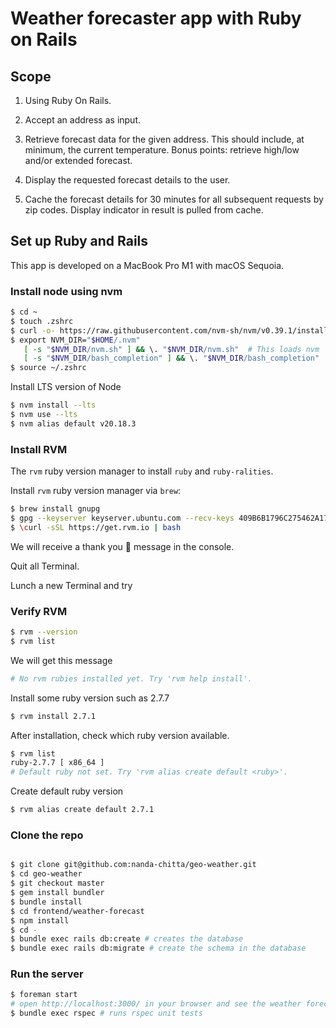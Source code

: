 # Weather forecaster app with Ruby on Rails

## Scope

1. Using Ruby On Rails.

2. Accept an address as input.

3. Retrieve forecast data for the given address. This should include, at minimum, the current temperature. Bonus points: retrieve high/low and/or extended forecast.

4. Display the requested forecast details to the user.

5. Cache the forecast details for 30 minutes for all subsequent requests by zip codes. Display indicator in result is pulled from cache.


## Set up Ruby and Rails

This app is developed on a MacBook Pro M1 with macOS Sequoia.

### Install node using nvm

```sh
$ cd ~
$ touch .zshrc
$ curl -o- https://raw.githubusercontent.com/nvm-sh/nvm/v0.39.1/install.sh | bash
$ export NVM_DIR="$HOME/.nvm"
   [ -s "$NVM_DIR/nvm.sh" ] && \. "$NVM_DIR/nvm.sh"  # This loads nvm
   [ -s "$NVM_DIR/bash_completion" ] && \. "$NVM_DIR/bash_completion"  # This loads nvm bash_completion
$ source ~/.zshrc   
```
Install LTS version of Node

```sh
$ nvm install --lts
$ nvm use --lts
$ nvm alias default v20.18.3
```

### Install RVM

The `rvm` ruby version manager to install `ruby` and `ruby-ralities`.

Install `rvm` ruby version manager via `brew`:

```sh
$ brew install gnupg
$ gpg --keyserver keyserver.ubuntu.com --recv-keys 409B6B1796C275462A1703113804BB82D39DC0E3 7D2BAF1CF37B13E2069D6956105BD0E739499BDB
$ \curl -sSL https://get.rvm.io | bash
```
We will receive a thank you 🙏 message in the console. 

Quit all Terminal.

Lunch a new Terminal and try

### Verify RVM

```sh
$ rvm --version
$ rvm list
```
We will get this message

```sh
# No rvm rubies installed yet. Try 'rvm help install'.
```
Install some ruby version such as 2.7.7

```sh
$ rvm install 2.7.1
```
After installation, check which ruby version available.

```sh
$ rvm list
ruby-2.7.7 [ x86_64 ]
# Default ruby not set. Try 'rvm alias create default <ruby>'.
```

Create default ruby version

```sh
$ rvm alias create default 2.7.1
```
### Clone the repo

```sh

$ git clone git@github.com:nanda-chitta/geo-weather.git
$ cd geo-weather
$ git checkout master
$ gem install bundler
$ bundle install
$ cd frontend/weather-forecast
$ npm install
$ cd -
$ bundle exec rails db:create # creates the database
$ bundle exec rails db:migrate # create the schema in the database

```
### Run the server

```sh
$ foreman start
# open http://localhost:3000/ in your browser and see the weather forecast app. 
$ bundle exec rspec # runs rspec unit tests
```

